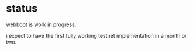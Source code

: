 # status

webboot is work in progress.

i expect to have the first fully working testnet implementation in a month or two.

